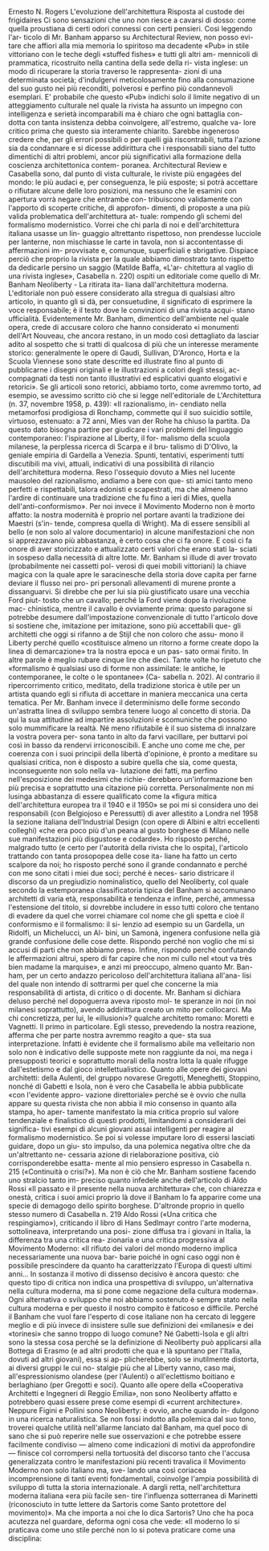 Ernesto N. Rogers
L'evoluzione dell'architettura
Risposta al custode dei frigidaires 
Ci sono sensazioni che uno non riesce a cavarsi di dosso: come quella
proustiana di certi odori connessi con certi pensieri. Così leggendo l'ar-
ticolo di Mr. Banham apparso su Architectural Review, non posso evi-
tare che affiori alla mia memoria lo spiritoso ma decadente «Pub» in
stile vittoriano con le teche degli «stuffed fishes» e tutti gli altri am-
mennicoli di prammatica, ricostruito nella cantina della sede della ri-
vista inglese: un modo di ricuperare la storia traverso le rappresenta-
zioni di una determinata società; d'indulgervi meticolosamente fino alla
consumazione del suo gusto nei più reconditi, polverosi e perfino più
condannevoli esemplari. 
E' probabile che questo «Pub» indichi solo il limite negativo di un
atteggiamento culturale nel quale la rivista ha assunto un impegno con
intelligenza e serietà incomparabili ma è chiaro che ogni battaglia con-
dotta con tanta insistenza debba coinvolgere, all'estremo, qualche va-
lore critico prima che questo sia interamente chiarito. 
Sarebbe ingeneroso credere che, per gli errori possibili o per quelli
già riscontrabili, tutta l'azione sia da condannare e si dicesse addirittura
che i responsabili siano del tutto dimentichi di altri problemi, ancor
più significativi alla formazione della coscienza architettonica contem-
poranea. 
Architectural Review e Casabella sono, dal punto di vista culturale, le
riviste più engagées del mondo: le più audaci e, per conseguenza, le
più esposte; si potrà accettare o rifiutare alcune delle loro posizioni, ma
nessuno che le esamini con apertura vorrà negare che entrambe con-
tribuiscono validamente con l'apporto di scoperte critiche, di approfon-
dimenti, di proposte a una più valida problematica dell'architettura at-
tuale: rompendo gli schemi del formalismo modernistico. 
Vorrei che chi parla di noi e dell'architettura italiana usasse un lin-
guaggio altrettanto rispettoso, non prendesse lucciole per lanterne, non
mischiasse le carte in tavola, non si accontentasse di affermazioni im-
provvisate e, comunque, superficiali e sbrigative. 
Dispiace perciò che proprio la rivista per la quale abbiamo dimostrato
tanto rispetto da dedicarle persino un saggio (Matilde Baffa, «L'ar-
chitettura al vaglio di una rivista inglese», Casabella n. 220) ospiti
un editoriale come quello di Mr. Banham Neoliberty - La ritirata ita-
liana dall'architettura moderna.
L'editoriale non può essere considerato alla stregua di qualsiasi altro
articolo, in quanto gli si dà, per consuetudine, il significato di esprimere
la voce responsabile; è il testo dove le convinzioni di una rivista acqui-
stano ufficialità. 
Evidentemente Mr. Banham, dimentico dell'ambiente nel quale opera,
crede di accusare coloro che hanno considerato «i monumenti dell'Art
Nouveau, che ancora restano, in un modo così dettagliato da lasciar adito
al sospetto che si tratti di qualcosa di più che un interesse meramente
storico: generalmente le opere di Gaudi, Sullivan, D'Aronco, Horta e
la Scuola Viennese sono state descritte ed illustrate fino al punto di
pubblicarne i disegni originali e le illustrazioni a colori degli stessi, ac-
compagnati da testi non tanto illustrativi ed esplicativi quanto elogativi
e retorici». Se gli articoli sono retorici, abbiamo torto, come avremmo
torto, ad esempio, se avessimo scritto ciò che si legge nell'editoriale
de L'Architettura (n. 37, novembre 1958, p. 439): «Il razionalismo, in-
cendiato nella metamorfosi prodigiosa di Ronchamp, commette qui il
suo suicidio sottile, virtuoso, estenuato: a 72 anni, Mies van der Rohe
ha chiuso la partita. Da questo dato bisogna partire per giudicare i vari
problemi del linguaggio contemporaneo: l'ispirazione al Liberty, il for-
malismo della scuola milanese, la perplessa ricerca di Scarpa e il bru-
talismo di D'Olivo, la geniale empiria di Gardella a Venezia. Spunti,
tentativi, esperimenti tutti discutibili ma vivi, attuali, indicativi di una
possibilità di rilancio dell'architettura moderna. Reso l'ossequio dovuto
a Mies nel lucente mausoleo del razionalismo, andiamo a bere con que-
sti amici tanto meno perfetti e rispettabili, talora edonisti e scapestrati,
ma che almeno hanno l'ardire di continuare una tradizione che fu fino
a ieri di Mies, quella dell'anti-conformismo».
Per noi invece il Movimento Moderno non è morto affatto: la nostra
modernità è proprio nel portare avanti la tradizione dei Maestri (s'in-
tende, compresa quella di Wright). Ma di essere sensibili al bello (e
non solo al valore documentario) in alcune manifestazioni che non si
apprezzavano più abbastanza, è certo cosa che ci fa onore. E così ci fa
onore di aver storicizzato e attualizzato certi valori che erano stati la-
sciati in sospeso dalla necessità di altre lotte.
Mr. Banham si illude di aver trovato (probabilmente nei cassetti pol-
verosi di quei mobili vittoriani) la chiave magica con la quale apre le
saracinesche della storia dove capita per farne deviare il flusso nei pro-
pri personali allevamenti di murene pronte a dissanguarvi.
Si direbbe che per lui sia più giustificato usare una vecchia Ford piut-
tosto che un cavallo; perché la Ford viene dopo la rivoluzione mac-
chinistica, mentre il cavallo è ovviamente prima: questo paragone si
potrebbe desumere dall'impostazione convenzionale di tutto l'articolo
dove si sostiene che, imitazione per imitazione, sono più accettabili que-
gli architetti che oggi si rifanno a de Stijl che non coloro che assu-
mono il Liberty perché quello «costituisce almeno un ritorno a forme
create dopo la linea di demarcazione» tra la nostra epoca e un pas-
sato ormai finito. In altre parole è meglio rubare cinque lire che dieci.
Tante volte ho ripetuto che «formalismo è qualsiasi uso di forme non
assimilate: le antiche, le contemporanee, le colte o le spontanee» (Ca-
sabella n. 202). Al contrario il ripercorrimento critico, meditato, della
tradizione storica è utile per un artista quando egli si rifiuta di accettare
in maniera meccanica una certa tematica. Per Mr. Banham invece il
determinismo delle forme secondo un'astratta linea di sviluppo sembra
tenere luogo al concetto di storia.
Da qui la sua attitudine ad impartire assoluzioni e scomuniche che
possono solo mummificare la realtà.
Né meno rifiutabile è il suo sistema di innalzare la vostra povera per-
sona tanto in alto da farvi vacillare, per buttarvi poi così in basso da
rendervi irriconoscibili.
E anche uno come me che, per coerenza con i suoi principii della libertà
d'opinione, è pronto a meditare su qualsiasi critica, non è disposto a
subire quella che sia, come questa, inconseguente non solo nella  va-
lutazione dei fatti, ma perfino nell'esposizione dei medesimi che richie-
derebbero un'informazione ben più precisa e soprattutto una citazione
più corretta. 
Personalmente non mi lusinga abbastanza di essere qualificato come la
«figura mitica dell'architettura europea tra il 1940 e il 1950» se poi
mi si considera uno dei responsabili (con Belgiojoso e Peressutti) di
aver allestito a Londra nel 1958 la sezione italiana dell'Industrial
Design (con opere di Albini e altri eccellenti colleghi) «che era poco
più d'un peana al gusto borghese di Milano nelle sue manifestazioni
più disgustose e codarde».
Ho risposto perché, malgrado tutto (e certo per l'autorità della rivista
che lo ospita), l'articolo trattando con tanta prosopopea delle cose ita-
liane ha fatto un certo scalpore da noi; ho risposto perché sono il grande
condannato e perché con me sono citati i miei due soci; perché è neces-
sario districare il discorso da un pregiudizio nominalistico, quello del
Neoliberty, col quale secondo la estemporanea classificatoria tipica del
Banham si accomunano architetti di varia età, responsabilità e tendenza
e infine, perché, ammessa l'estensione del titolo, si dovrebbe includere
in esso tutti coloro che tentano di evadere da quel che vorrei chiamare
col nome che gli spetta e cioè il conformismo e il formalismo: il si-
lenzio ad esempio su un Gardella, un Ridolfi, un Michelucci, un Al-
bini, un Samonà, ingenera confusione nella già grande confusione delle
cose dette. Rispondo perché non voglio che mi si accusi di parti che
non abbiamo preso. Infine, rispondo perché confutando le affermazioni
altrui, spero di far capire che non mi cullo nel «tout va très bien
madame la marquise», e anzi mi preoccupo, almeno quanto Mr. Ban-
ham, per un certo andazzo pericoloso dell'architettura italiana all'ana-
lisi del quale non intendo di sottrarmi per quel che concerne la mia
responsabilità di artista, di critico o di docente. 
Mr. Banham si dichiara deluso perché nel dopoguerra aveva riposto mol-
te speranze in noi (in noi milanesi soprattutto), avendo addirittura
creato un mito per collocarci.
Ma chi concretizza, per lui, le «illusioni»? qualche architetto romano:
Moretti e Vagnetti. Il primo in particolare. Egli stesso, prevedendo la
nostra reazione, afferma che per parte nostra avremmo reagito a que-
sta sua interpretazione. Infatti è evidente che il formalismo abile ma
velleitario non solo non è indicativo delle supposte mete non raggiunte
da noi, ma nega i presupposti teorici e soprattutto morali della nostra
lotta la quale rifugge dall'estetismo e dal gioco intellettualistico.
Quanto alle opere dei giovani architetti: della Aulenti, del gruppo
novarese Gregotti, Meneghetti, Stoppino, nonché di Gabetti e Isola,
non è vero che Casabella le abbia pubblicate «con l'evidente appro-
vazione direttoriale» perché se è ovvio che nulla appare su questa
rivista che non abbia il mio consenso in quanto alla stampa, ho aper-
tamente manifestato la mia critica proprio sul valore tendenziale e
finalistico di questi prodotti, limitandomi a considerarli dei significa-
tivi esempi di alcuni giovani assai intelligenti per reagire al formalismo
modernistico.
Se poi si volesse imputare loro di essersi lasciati guidare, dopo un giu-
sto impulso, da una polemica negativa oltre che da un'altrettanto ne-
cessaria azione di rielaborazione positiva, ciò corrisponderebbe esatta-
mente al mio pensiero espresso in Casabella n. 215 («Continuità o
crisi?»).
Ma non è ciò che Mr. Banham sostiene facendo uno stralcio tanto im-
preciso quanto infedele anche dell'articolo di Aldo Rossi «Il passato e
il presente nella nuova architettura» che, con chiarezza e onestà, critica
i suoi amici proprio là dove il Banham lo fa apparire come una specie
di demagogo dello spirito borghese.
D'altronde proprio in quello stesso numero di Casabella n. 219 Aldo
Rossi («Una critica che respingiamo»), criticando il libro di Hans
Sedlmayr contro l'arte moderna, sottolineava, interpretando una posi-
zione diffusa tra i giovani in Italia, la differenza tra una critica rea-
zionaria e una critica progressiva al Movimento Moderno: «Il rifiuto 
dei valori del mondo moderno implica necessariamente una nuova bar-
barie poiché in ogni caso oggi non è possibile prescindere da quanto ha
caratterizzato l'Europa di questi ultimi anni... In sostanza il motivo di
dissenso decisivo è ancora questo: che questo tipo di critica non indica
una prospettiva di sviluppo, un'alternativa nella cultura moderna, ma
si pone come negazione della cultura moderna».
Ogni alternativa o sviluppo che noi abbiamo sostenuto è sempre stato
nella cultura moderna e per questo il nostro compito è faticoso e difficile.
Perché il Banham che vuol fare l'esperto di cose italiane non ha cercato
di leggere meglio e di più invece di insistere sulle sue definizioni dei
«milanesi» e dei «torinesi» che sanno troppo di luogo comune?
Né Gabetti-Isola e gli altri sono la stessa cosa perché se la definizione
di Neoliberty può applicarsi alla Bottega di Erasmo (e ad altri prodotti
che qua e là spuntano per l'Italia, dovuti ad altri giovani), essa si ap-
plicherebbe, solo se inutilmente distorta, ai diversi gruppi le cui no-
stalgie più che al Liberty vanno, caso mai, all'espressionismo olandese
(per l'Aulenti) o all'eclettismo boitiano e berlaghiano (per Gregotti e
soci). Quanto alle opere della «Cooperativa Architetti e Ingegneri
di Reggio Emilia», non sono Neoliberty affatto e potrebbero quasi essere
prese come esempi di «current architecture».
Neppure Figini e Pollini sono Neoliberty: è ovvio, anche quando in-
dulgono in una ricerca naturalistica. Se non fossi indotto alla polemica
dal suo tono, troverei qualche utilità nell'allarme lanciato dal Banham,
ma quel poco di sano che si può reperire nelle sue osservazioni e che
potrebbe essere facilmente condiviso — almeno come indicazioni di
motivi da approfondire — finisce col corrompersi nella tortuosità del
discorso tanto che l'accusa generalizzata contro le manifestazioni più
recenti travalica il Movimento Moderno non solo italiano ma, sve-
lando una così coriacea incomprensione di tanti eventi fondamentali,
coinvolge l'ampia possibilità di sviluppo di tutta la storia internazionale.
A dargli retta, nell'architettura moderna italiana «era più facile sen-
tire l'influenza sotterranea di Marinetti (riconosciuto in tutte lettere
da Sartoris come Santo protettore del movimento)».
Ma che importa a noi che lo dica Sartoris? Uno che ha poca acutezza
nel guardare, deforma ogni cosa che vede: «Il moderno lo si praticava
come uno stile perché non lo si poteva praticare come una disciplina: